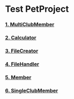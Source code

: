 # Test PetProject 

### [1. MultiClubMember](src/main/java/javaproject/MultiClubMember.java)
### [2. Calculator](src/main/java/javaproject/Calculator.java)
### [3. FileCreator](src/main/java/javaproject/FileCreator.java)
### [4. FileHandler](src/main/java/javaproject/FileHandler.java)
### [5. Member](src/main/java/javaproject/Member.java)
### [6. SingleClubMember](src/main/java/javaproject/SingleClubMember.java)
